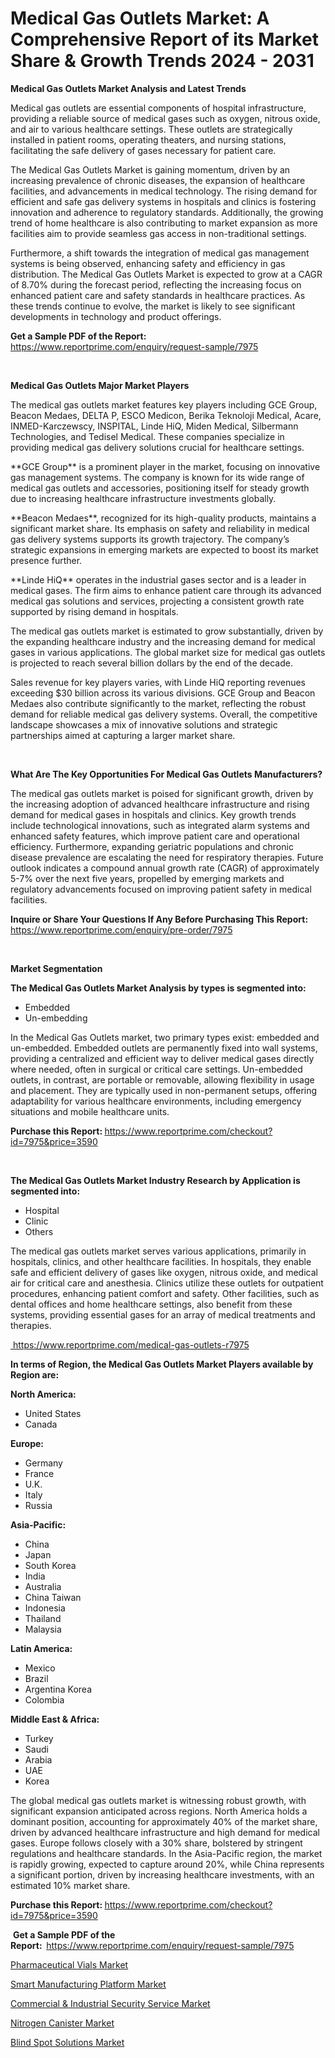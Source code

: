 <p><h1>Medical Gas Outlets Market: A Comprehensive Report of its Market Share & Growth Trends 2024 - 2031</h1></p><p><strong>Medical Gas Outlets Market Analysis and Latest Trends</strong></p>
<p><p>Medical gas outlets are essential components of hospital infrastructure, providing a reliable source of medical gases such as oxygen, nitrous oxide, and air to various healthcare settings. These outlets are strategically installed in patient rooms, operating theaters, and nursing stations, facilitating the safe delivery of gases necessary for patient care.</p><p>The Medical Gas Outlets Market is gaining momentum, driven by an increasing prevalence of chronic diseases, the expansion of healthcare facilities, and advancements in medical technology. The rising demand for efficient and safe gas delivery systems in hospitals and clinics is fostering innovation and adherence to regulatory standards. Additionally, the growing trend of home healthcare is also contributing to market expansion as more facilities aim to provide seamless gas access in non-traditional settings.</p><p>Furthermore, a shift towards the integration of medical gas management systems is being observed, enhancing safety and efficiency in gas distribution. The Medical Gas Outlets Market is expected to grow at a CAGR of 8.70% during the forecast period, reflecting the increasing focus on enhanced patient care and safety standards in healthcare practices. As these trends continue to evolve, the market is likely to see significant developments in technology and product offerings.</p></p>
<p><strong>Get a Sample PDF of the Report:&nbsp;</strong> <a href="https://www.reportprime.com/enquiry/request-sample/7975?utm_campaign=38&utm_medium=2&utm_source=Github&utm_content=ia&utm_term=26112024&utm_id=medical-gas-outlets">https://www.reportprime.com/enquiry/request-sample/7975</a></p>
<p>&nbsp;</p>
<p><strong>Medical Gas Outlets Major Market Players</strong></p>
<p><p>The medical gas outlets market features key players including GCE Group, Beacon Medaes, DELTA P, ESCO Medicon, Berika Teknoloji Medical, Acare, INMED-Karczewscy, INSPITAL, Linde HiQ, Miden Medical, Silbermann Technologies, and Tedisel Medical. These companies specialize in providing medical gas delivery solutions crucial for healthcare settings.</p><p>**GCE Group** is a prominent player in the market, focusing on innovative gas management systems. The company is known for its wide range of medical gas outlets and accessories, positioning itself for steady growth due to increasing healthcare infrastructure investments globally. </p><p>**Beacon Medaes**, recognized for its high-quality products, maintains a significant market share. Its emphasis on safety and reliability in medical gas delivery systems supports its growth trajectory. The company’s strategic expansions in emerging markets are expected to boost its market presence further.</p><p>**Linde HiQ** operates in the industrial gases sector and is a leader in medical gases. The firm aims to enhance patient care through its advanced medical gas solutions and services, projecting a consistent growth rate supported by rising demand in hospitals.</p><p>The medical gas outlets market is estimated to grow substantially, driven by the expanding healthcare industry and the increasing demand for medical gases in various applications. The global market size for medical gas outlets is projected to reach several billion dollars by the end of the decade.</p><p>Sales revenue for key players varies, with Linde HiQ reporting revenues exceeding $30 billion across its various divisions. GCE Group and Beacon Medaes also contribute significantly to the market, reflecting the robust demand for reliable medical gas delivery systems. Overall, the competitive landscape showcases a mix of innovative solutions and strategic partnerships aimed at capturing a larger market share.</p></p>
<p>&nbsp;</p>
<p><strong>What Are The Key Opportunities For Medical Gas Outlets Manufacturers?</strong></p>
<p><p>The medical gas outlets market is poised for significant growth, driven by the increasing adoption of advanced healthcare infrastructure and rising demand for medical gases in hospitals and clinics. Key growth trends include technological innovations, such as integrated alarm systems and enhanced safety features, which improve patient care and operational efficiency. Furthermore, expanding geriatric populations and chronic disease prevalence are escalating the need for respiratory therapies. Future outlook indicates a compound annual growth rate (CAGR) of approximately 5-7% over the next five years, propelled by emerging markets and regulatory advancements focused on improving patient safety in medical facilities.</p></p>
<p><strong>Inquire or Share Your Questions If Any Before Purchasing This Report:</strong> <a href="https://www.reportprime.com/enquiry/pre-order/7975?utm_campaign=38&utm_medium=2&utm_source=Github&utm_content=ia&utm_term=26112024&utm_id=medical-gas-outlets">https://www.reportprime.com/enquiry/pre-order/7975</a></p>
<p>&nbsp;</p>
<p><strong>Market Segmentation</strong></p>
<p><strong>The Medical Gas Outlets Market Analysis by types is segmented into:</strong></p>
<p><ul><li>Embedded</li><li>Un-embedding</li></ul></p>
<p><p>In the Medical Gas Outlets market, two primary types exist: embedded and un-embedded. Embedded outlets are permanently fixed into wall systems, providing a centralized and efficient way to deliver medical gases directly where needed, often in surgical or critical care settings. Un-embedded outlets, in contrast, are portable or removable, allowing flexibility in usage and placement. They are typically used in non-permanent setups, offering adaptability for various healthcare environments, including emergency situations and mobile healthcare units.</p></p>
<p><strong>Purchase this Report:&nbsp;</strong><a href="https://www.reportprime.com/checkout?id=7975&price=3590&utm_campaign=38&utm_medium=2&utm_source=Github&utm_content=ia&utm_term=26112024&utm_id=medical-gas-outlets">https://www.reportprime.com/checkout?id=7975&price=3590</a></p>
<p>&nbsp;</p>
<p><strong>The Medical Gas Outlets Market Industry Research by Application is segmented into:</strong></p>
<p><ul><li>Hospital</li><li>Clinic</li><li>Others</li></ul></p>
<p><p>The medical gas outlets market serves various applications, primarily in hospitals, clinics, and other healthcare facilities. In hospitals, they enable safe and efficient delivery of gases like oxygen, nitrous oxide, and medical air for critical care and anesthesia. Clinics utilize these outlets for outpatient procedures, enhancing patient comfort and safety. Other facilities, such as dental offices and home healthcare settings, also benefit from these systems, providing essential gases for an array of medical treatments and therapies.</p></p>
<p><a href="https://www.reportprime.com/medical-gas-outlets-r7975?utm_campaign=38&utm_medium=2&utm_source=Github&utm_content=ia&utm_term=26112024&utm_id=medical-gas-outlets">&nbsp;https://www.reportprime.com/medical-gas-outlets-r7975</a></p>
<p><strong>In terms of Region, the Medical Gas Outlets Market Players available by Region are:</strong></p>
<p>
    <p> <strong> North America: </strong>
        <ul>
            <li>United States</li>
            <li>Canada</li>
        </ul>
        </p> 
    <p> <strong> Europe: </strong>
        <ul>
            <li>Germany</li>
            <li>France</li>
            <li>U.K.</li>
            <li>Italy</li>
            <li>Russia</li>
        </ul>
        </p> 
    <p> <strong> Asia-Pacific: </strong>
        <ul>
            <li>China</li>
            <li>Japan</li>
            <li>South Korea</li>
            <li>India</li>
            <li>Australia</li>
            <li>China Taiwan</li>
            <li>Indonesia</li>
            <li>Thailand</li>
            <li>Malaysia</li>
        </ul>
        </p> 
    <p> <strong> Latin America: </strong>
        <ul>
            <li>Mexico</li>
            <li>Brazil</li>
            <li>Argentina Korea</li>
            <li>Colombia</li>
        </ul>
        </p> 
    <p> <strong> Middle East & Africa: </strong>
        <ul>
            <li>Turkey</li>
            <li>Saudi</li>
            <li>Arabia</li>
            <li>UAE</li>
            <li>Korea</li>
        </ul>
    </p>
    </p>
<p><p>The global medical gas outlets market is witnessing robust growth, with significant expansion anticipated across regions. North America holds a dominant position, accounting for approximately 40% of the market share, driven by advanced healthcare infrastructure and high demand for medical gases. Europe follows closely with a 30% share, bolstered by stringent regulations and healthcare standards. In the Asia-Pacific region, the market is rapidly growing, expected to capture around 20%, while China represents a significant portion, driven by increasing healthcare investments, with an estimated 10% market share.</p></p>
<p><strong>Purchase this Report: </strong><a href="https://www.reportprime.com/checkout?id=7975&price=3590&utm_campaign=38&utm_medium=2&utm_source=Github&utm_content=ia&utm_term=26112024&utm_id=medical-gas-outlets">https://www.reportprime.com/checkout?id=7975&price=3590</a></p>
<p>&nbsp;<strong>Get a Sample PDF of the Report:&nbsp;&nbsp;</strong><a href="https://www.reportprime.com/enquiry/request-sample/7975?utm_campaign=38&utm_medium=2&utm_source=Github&utm_content=ia&utm_term=26112024&utm_id=medical-gas-outlets">https://www.reportprime.com/enquiry/request-sample/7975</a></p>
<p><strong></strong></p>
<p><p><a href="https://github.com/dmitriyvo6rog/Market-Research-Report-List-1/blob/main/pharmaceutical-vials-market.md?utm_campaign=38&utm_medium=2&utm_source=Github&utm_content=ia&utm_term=26112024&utm_id=medical-gas-outlets">Pharmaceutical Vials Market</a></p><p><a href="https://www.linkedin.com/pulse/swot-analysis-regional-outlook-deployment-revenue-7gyge?utm_campaign=38&utm_medium=2&utm_source=Github&utm_content=ia&utm_term=26112024&utm_id=medical-gas-outlets">Smart Manufacturing Platform Market</a></p><p><a href="https://issuu.com/reportprime-2/docs/commercial-industrial-security-serv_4515d0263b159e?utm_campaign=38&utm_medium=2&utm_source=Github&utm_content=ia&utm_term=26112024&utm_id=medical-gas-outlets">Commercial & Industrial Security Service Market</a></p><p><a href="https://github.com/NasrinKhan99/Market-Research-Report-List-1/blob/main/nitrogen-canister-market.md?utm_campaign=38&utm_medium=2&utm_source=Github&utm_content=ia&utm_term=26112024&utm_id=medical-gas-outlets">Nitrogen Canister Market</a></p><p><a href="https://www.linkedin.com/pulse/blind-spot-solutions-market-predictions-taking-consideration-bcaoe?utm_campaign=38&utm_medium=2&utm_source=Github&utm_content=ia&utm_term=26112024&utm_id=medical-gas-outlets">Blind Spot Solutions Market</a></p></p>